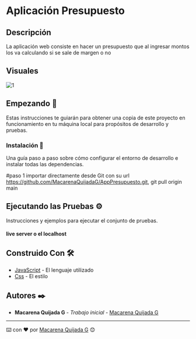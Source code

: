 # Aplicación Presupuesto

## Descripción

La aplicación web consiste en hacer un presupuesto que al ingresar montos los va calculando si se sale de margen o no

## Visuales

![1](https://github.com/MacarenaQuijadaG/AppPresupuesto/assets/50925916/e8f93797-514e-4c22-9ac2-532670384154)

## Empezando 🚀

Estas instrucciones te guiarán para obtener una copia de este proyecto en funcionamiento en tu máquina local para propósitos de desarrollo y pruebas.


### Instalación 🔧

Una guía paso a paso sobre cómo configurar el entorno de desarrollo e instalar todas las dependencias.

#paso 1
importar directamente desde Git con su url https://github.com/MacarenaQuijadaG/AppPresupuesto.git,
git pull origin main

## Ejecutando las Pruebas ⚙️

Instrucciones y ejemplos para ejecutar el conjunto de pruebas.

#### live server o el localhost

## Construido Con 🛠️

- [JavaScript](https://developer.mozilla.org/en-US/docs/Web/JavaScript) - El lenguaje utilizado
- [Css](https://developer.mozilla.org/es/docs/Web/CSS) - El estilo

## Autores ✒️

- **Macarena Quijada G** - _Trabajo inicial_ - [Macarena Quijada G](https://github.com/MacarenaQuijadaG)

---

⌨️ con ❤️ por [Macarena Quijada G](https://github.com/MacarenaQuijadaG) 😊
